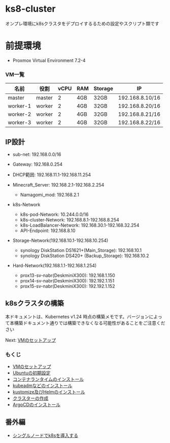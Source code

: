 # ks8-cluster

オンプレ環境にk8sクラスタをデプロイするるための設定やスクリプト類です

# 前提環境

- Proxmox Virtual Environment 7.2-4

### VM一覧

|名前|役割|vCPU|RAM|Storage|IP|
|--|--|--|--|--|--|
|master|master|2|4GB|32GB|192.168.8.10/16|
|worker-1|worker|2|4GB|32GB|192.168.8.20/16|
|worker-2|worker|2|4GB|32GB|192.168.8.21/16|
|worker-3|worker|2|4GB|32GB|192.168.8.22/16|

## IP設計

- sub-net: 192.168.0.0/16
- Gateway: 192.168.0.254

- DHCP範囲: 192.168.11.1-192.168.11.254
- Minecraft_Server: 192.168.2.1-192.168.2.254
    - Namagomi_mod: 192.168.2.1
- k8s-Network
    - k8s-pod-Network: 10.244.0.0/16
    - k8s-cluster-Network: 192.168.8.1-192.168.8.254
    - k8s-LoadBalancer-Network: 192.168.30.1-192.168.32.254
    - API-Endpoint: 192.168.8.10
- Storage-Network(192.168.10.1-192.168.10.254)
    - synology DiskStation DS1621+(Main_Storage): 192.168.10.1
    - synology DiskStation DS420+ (Backup_Storage): 192.168.10.2
- Hard-Network(192.168.1.1-192.168.1.254)
    - prox13-sv-nabr(DeskminiX300): 192.168.1.150
    - prox14-sv-nabr(DeskminiX300): 192.192.1.151
    - prox15-sv-nabr(DeskminiX300): 192.192.1.152

## k8sクラスタの構築

本ドキュメントは、Kubernetes v1.24 時点の構築メモです。バージョンによって本構築ドキュメント通りでは構築できなくなる可能性があることをご注意ください<br>

Next: [VMのセットアップ](./setup-docs/1-VMSetup.md)

### もくじ

- [VMのセットアップ](./setup-docs/1-VMSetup.md)
- [Ubuntuの初期設定](./setup-docs/2-UbuntuSetup.md)
- [コンテナランタイムのインストール](./setup-docs/3-install-CRI.md)
- [kubeadmなどのインストール](./setup-docs/4-install-kubeadm.md)
- [kustomize及びHelmのインストール](./setup-docs/5-install-kustomize-helm.md)
- [クラスターの作成](./setup-docs/6-create-cluster.md)
- [ArgoCDのインストール](./setup-docs/7-install-argocd.md)


## 番外編

- [シングルノードでk8sを導入する](./setup-docs/Single-node.md)